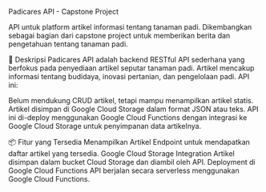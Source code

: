 Padicares API - Capstone Project

API untuk platform artikel informasi tentang tanaman padi.
Dikembangkan sebagai bagian dari capstone project untuk memberikan berita dan pengetahuan tentang tanaman padi.

🎯 Deskripsi
Padicares API adalah backend RESTful API sederhana yang berfokus pada penyediaan artikel seputar tanaman padi. Artikel mencakup informasi tentang budidaya, inovasi pertanian, dan pengelolaan padi. API ini:

Belum mendukung CRUD artikel, tetapi mampu menampilkan artikel statis.
Artikel disimpan di Google Cloud Storage dalam format JSON atau teks.
API ini di-deploy menggunakan Google Cloud Functions dengan integrasi ke Google Cloud Storage untuk penyimpanan data artikelnya.

📦 Fitur yang Tersedia
Menampilkan Artikel
Endpoint untuk mendapatkan daftar artikel yang tersedia.
Google Cloud Storage Integration
Artikel disimpan dalam bucket Cloud Storage dan diambil oleh API.
Deployment di Google Cloud Functions
API berjalan secara serverless menggunakan Google Cloud Functions.
